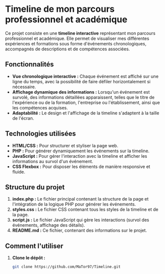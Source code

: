 # Timeline de mon parcours professionnel et académique

Ce projet consiste en une **timeline interactive** représentant mon parcours professionnel et académique. Elle permet de visualiser mes différentes expériences et formations sous forme d'événements chronologiques, accompagnés de descriptions et de compétences associées.

## Fonctionnalités

- **Vue chronologique interactive :** Chaque événement est affiché sur une ligne du temps, avec la possibilité de faire défiler horizontalement si nécessaire.
- **Affichage dynamique des informations :** Lorsqu'un événement est survolé, des informations détaillées apparaissent, telles que le titre de l'expérience ou de la formation, l'entreprise ou l'établissement, ainsi que les compétences acquises.
- **Adaptabilité :** Le design et l'affichage de la timeline s'adaptent à la taille de l'écran.

## Technologies utilisées

- **HTML/CSS :** Pour structurer et styliser la page web.
- **PHP :** Pour générer dynamiquement les événements sur la timeline.
- **JavaScript :** Pour gérer l'interaction avec la timeline et afficher les informations au survol d'un événement.
- **CSS Flexbox :** Pour disposer les éléments de manière responsive et fluide.

## Structure du projet

1. **index.php :** Le fichier principal contenant la structure de la page et l'intégration de la logique PHP pour générer les événements.
2. **styles.css :** Le fichier CSS contenant tous les styles de la timeline et de la page.
3. **script.js :** Le fichier JavaScript qui gère les interactions (survol des événements, affichage des détails).
4. **README.md :** Ce fichier, contenant des informations sur le projet.

## Comment l'utiliser

1. **Clone le dépôt :**
   ```bash
   git clone https://github.com/MaTor97/Timeline.git
